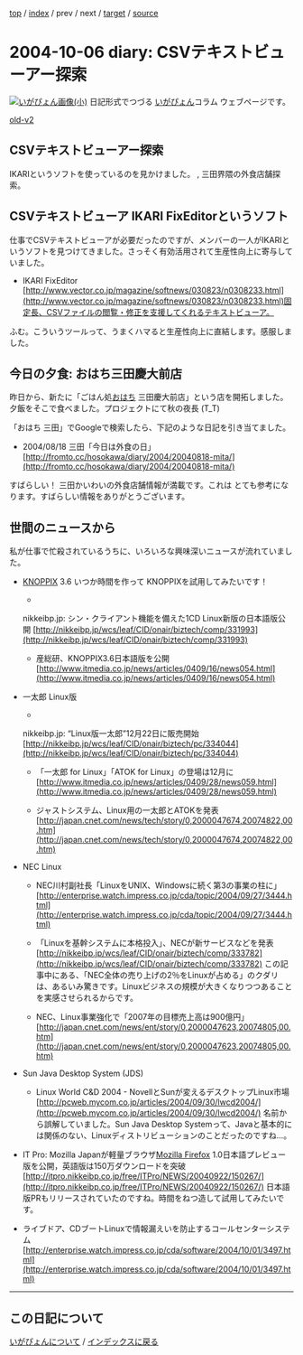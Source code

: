 [top](https://igapyon.github.io/diary/) 
 / [index](https://igapyon.github.io/diary/2004/index.html) 
 / prev 
 / next 
 / [target](https://igapyon.github.io/diary/2004/ig041006.html) 
 / [source](https://github.com/igapyon/diary/blob/gh-pages/2004/ig041006.html.src.md) 

2004-10-06 diary: CSVテキストビューアー探索
=====================================================================================================
[![いがぴょん画像(小)](https://igapyon.github.io/diary/images/iga200306s.jpg "いがぴょん")](https://igapyon.github.io/diary/memo/memoigapyon.html) 日記形式でつづる [いがぴょん](https://igapyon.github.io/diary/memo/memoigapyon.html)コラム ウェブページです。

[old-v2](ig041006-orig.html)

## CSVテキストビューアー探索

IKARIというソフトを使っているのを見かけました。 , 三田界隈の外食店舗探索。


## CSVテキストビューア IKARI FixEditorというソフト

仕事でCSVテキストビューアが必要だったのですが、メンバーの一人がIKARIというソフトを見つけてきました。さっそく有効活用されて生産性向上に寄与していました。

* IKARI FixEditor
  [http://www.vector.co.jp/magazine/softnews/030823/n0308233.html](http://www.vector.co.jp/magazine/softnews/030823/n0308233.html)固定長、CSVファイルの閲覧・修正を支援してくれるテキストビューア。

ふむ。こういうツールって、うまくハマると生産性向上に直結します。感服しました。

## 今日の夕食: おはち三田慶大前店

昨日から、新たに「ごはん処[おはち](http://www.freshnessburger.co.jp/ohachi/) 三田慶大前店」という店を開拓しました。夕飯をそこで食べました。プロジェクトにて秋の夜長
(T_T)

「おはち 三田」でGoogleで検索したら、下記のような日記を引き当てました。

* 2004/08/18 三田「今日は外食の日」
  [http://fromto.cc/hosokawa/diary/2004/20040818-mita/](http://fromto.cc/hosokawa/diary/2004/20040818-mita/)

すばらしい！ 三田かいわいの外食店舗情報が満載です。これは とても参考になります。すばらしい情報をありがとうございます。

## 世間のニュースから

私が仕事で忙殺されているうちに、いろいろな興味深いニュースが流れていました。

* [KNOPPIX](http://www.igapyon.jp/igapyon/diary/keyword/knoppix.html) 3.6
  いつか時間を作って KNOPPIXを試用してみたいです！
  
  * 
  nikkeibp.jp: シン・クライアント機能を備えた1CD Linux新版の日本語版公開
    [http://nikkeibp.jp/wcs/leaf/CID/onair/biztech/comp/331993](http://nikkeibp.jp/wcs/leaf/CID/onair/biztech/comp/331993)
    
  * 産総研、KNOPPIX3.6日本語版を公開
    [http://www.itmedia.co.jp/news/articles/0409/16/news054.html](http://www.itmedia.co.jp/news/articles/0409/16/news054.html)
  

  
* 一太郎 Linux版
  
  * 
  nikkeibp.jp: “Linux版一太郎”12月22日に販売開始
    [http://nikkeibp.jp/wcs/leaf/CID/onair/biztech/pc/334044](http://nikkeibp.jp/wcs/leaf/CID/onair/biztech/pc/334044)
    
  * 「一太郎 for Linux」「ATOK for Linux」の登場は12月に
    [http://www.itmedia.co.jp/news/articles/0409/28/news059.html](http://www.itmedia.co.jp/news/articles/0409/28/news059.html)
    
  * ジャストシステム、Linux用の一太郎とATOKを発表
    [http://japan.cnet.com/news/tech/story/0,2000047674,20074822,00.htm](http://japan.cnet.com/news/tech/story/0,2000047674,20074822,00.htm)
  

  
* NEC Linux
  
  * NEC川村副社長「LinuxをUNIX、Windowsに続く第3の事業の柱に」 
    [http://enterprise.watch.impress.co.jp/cda/topic/2004/09/27/3444.html](http://enterprise.watch.impress.co.jp/cda/topic/2004/09/27/3444.html)
    
  * 「Linuxを基幹システムに本格投入」、NECが新サービスなどを発表
    [http://nikkeibp.jp/wcs/leaf/CID/onair/biztech/comp/333782](http://nikkeibp.jp/wcs/leaf/CID/onair/biztech/comp/333782)
    この記事中にある、「NEC全体の売り上げの2％をLinuxが占める」のクダリは、あるいみ驚きです。Linuxビジネスの規模が大きくなりつつあることを実感させられるからです。
    
  * NEC、Linux事業強化で「2007年の目標売上高は900億円」
    [http://japan.cnet.com/news/ent/story/0,2000047623,20074805,00.htm](http://japan.cnet.com/news/ent/story/0,2000047623,20074805,00.htm)
  

  
* Sun Java Desktop System (JDS)
  
  * Linux World C&D 2004 - NovellとSunが変えるデスクトップLinux市場
    [http://pcweb.mycom.co.jp/articles/2004/09/30/lwcd2004/](http://pcweb.mycom.co.jp/articles/2004/09/30/lwcd2004/)
    名前から誤解していました。Sun Java Desktop Systemって、Javaと基本的には関係のない、Linuxディストリビューションのことだったのですね…。
  

  
* IT Pro: Mozilla Japanが軽量ブラウザ[Mozilla Firefox](http://www.igapyon.jp/igapyon/diary/keyword/firefox.html) 1.0日本語プレビュー版を公開，英語版は150万ダウンロードを突破
  [http://itpro.nikkeibp.co.jp/free/ITPro/NEWS/20040922/150267/](http://itpro.nikkeibp.co.jp/free/ITPro/NEWS/20040922/150267/)
  日本語版PRもリリースされていたのですね。時間をねつ造して試用してみたいです。
  
* ライブドア、CDブートLinuxで情報漏えいを防止するコールセンターシステム
  [http://enterprise.watch.impress.co.jp/cda/software/2004/10/01/3497.html](http://enterprise.watch.impress.co.jp/cda/software/2004/10/01/3497.html)

----------------------------------------------------------------------------------------------------

## この日記について
[いがぴょんについて](https://igapyon.github.io/diary/memo/memoigapyon.html) / [インデックスに戻る](https://igapyon.github.io/diary/idxall.html)

